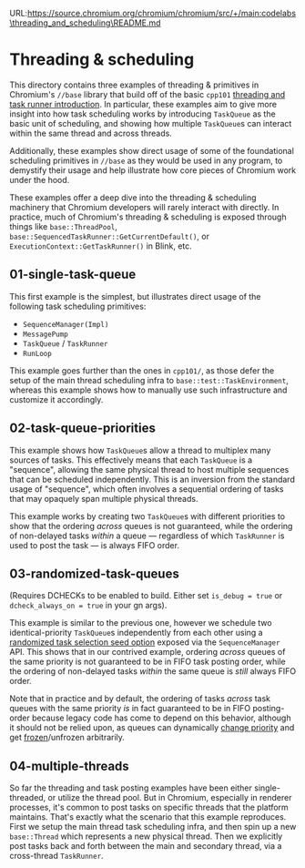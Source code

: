 URL:https://source.chromium.org/chromium/chromium/src/+/main:codelabs\threading_and_scheduling\README.md
# Threading & scheduling

This directory contains three examples of threading & primitives in Chromium's
`//base` library that build off of the basic `cpp101` [threading and task runner
introduction][1]. In particular, these examples aim to give more insight into
how task scheduling works by introducing `TaskQueue` as the basic unit of
scheduling, and showing how multiple `TaskQueue`s can interact within the same
thread and across threads.

Additionally, these examples show direct usage of some of the foundational
scheduling primitives in `//base` as they would be used in any program, to
demystify their usage and help illustrate how core pieces of Chromium work under
the hood.

These examples offer a deep dive into the threading & scheduling machinery that
Chromium developers will rarely interact with directly. In practice, much of
Chromium's threading & scheduling is exposed through things like
`base::ThreadPool`, `base::SequencedTaskRunner::GetCurrentDefault()`, or
`ExecutionContext::GetTaskRunner()` in Blink, etc.

## 01-single-task-queue

This first example is the simplest, but illustrates direct usage of the
following task scheduling primitives:

 - `SequenceManager(Impl)`
 - `MessagePump`
 - `TaskQueue` / `TaskRunner`
 - `RunLoop`

This example goes further than the ones in `cpp101/`, as those defer the setup
of the main thread scheduling infra to `base::test::TaskEnvironment`, whereas
this example shows how to manually use such infrastructure and customize it
accordingly.

## 02-task-queue-priorities

This example shows how `TaskQueue`s allow a thread to multiplex many sources of
tasks. This effectively means that each `TaskQueue` is a "sequence", allowing
the same physical thread to host multiple sequences that can be scheduled
independently. This is an inversion from the standard usage of "sequence", which
often involves a sequential ordering of tasks that may opaquely span multiple
physical threads.

This example works by creating two `TaskQueue`s with different priorities to
show that the ordering _across_ queues is not guaranteed, while the ordering of
non-delayed tasks _within_ a queue — regardless of which `TaskRunner` is
used to post the task — is always FIFO order.

## 03-randomized-task-queues

(Requires DCHECKs to be enabled to build. Either set `is_debug = true` or
`dcheck_always_on = true` in your gn args).

This example is similar to the previous one, however we schedule two
identical-priority `TaskQueue`s independently from each other using a
[randomized task selection seed option][2] exposed via the `SequenceManager`
API. This shows that in our contrived example, ordering _across_ queues of the
same priority is not guaranteed to be in FIFO task posting order, while the
ordering of non-delayed tasks _within_ the same queue is _still_ always FIFO
order.

Note that in practice and by default, the ordering of tasks _across_ task queues
with the same priority _is_ in fact guaranteed to be in FIFO posting-order
because legacy code has come to depend on this behavior, although it should not
be relied upon, as queues can dynamically [change priority][3] and get
[frozen][4]/unfrozen arbitrarily.

## 04-multiple-threads

So far the threading and task posting examples have been either single-threaded,
or utilize the thread pool. But in Chromium, especially in renderer processes,
it's common to post tasks on specific threads that the platform maintains.
That's exactly what the scenario that this example reproduces. First we setup
the main thread task scheduling infra, and then spin up a new `base::Thread`
which represents a new physical thread. Then we explicitly post tasks back and
forth between the main and secondary thread, via a cross-thread `TaskRunner`.

[1]: https://chromium.googlesource.com/chromium/src/+/refs/heads/main/codelabs/cpp101/README.md#part-3_threads-and-task-runners
[2]: https://source.chromium.org/chromium/chromium/src/+/main:base/task/sequence_manager/sequence_manager.h;l=122-125;drc=c70927109b0861ba4642416cb4689b4bf9d25ad0
[3]: https://source.chromium.org/chromium/chromium/src/+/main:base/task/sequence_manager/task_queue.cc;l=246;drc=566a5d280c3f78e073c435a5218021ce15d1f004
[4]: https://source.chromium.org/chromium/chromium/src/+/main:base/task/sequence_manager/task_queue_impl.cc;l=1132;drc=74e2db96056dd0265b7e527a58b50036c07d7031
